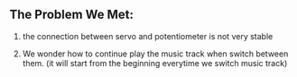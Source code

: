 ## The Problem We Met:

1. the connection between servo and potentiometer is not very stable

2. We wonder how to continue play the music track when switch between them. (it will start from the beginning everytime we switch music track)
